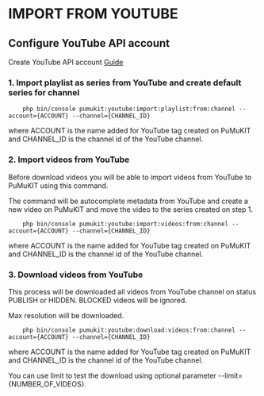 IMPORT FROM YOUTUBE
===================

## Configure YouTube API account

Create YouTube API account [Guide](AccountsGuide.md)

###  1. Import playlist as series from YouTube and create default series for channel

```
    php bin/console pumukit:youtube:import:playlist:from:channel --account={ACCOUNT} --channel={CHANNEL_ID}
```

where ACCOUNT is the name added for YouTube tag created on PuMuKIT and CHANNEL_ID is the channel id of the YouTube channel.

###  2. Import videos from YouTube

Before download videos you will be able to import videos from YouTube to PuMuKIT using this command.

The command will be autocomplete metadata from YouTube and create a new video on PuMuKIT and move the video to the series created on step 1.

```
    php bin/console pumukit:youtube:import:videos:from:channel --account={ACCOUNT} --channel={CHANNEL_ID}
```

where ACCOUNT is the name added for YouTube tag created on PuMuKIT and CHANNEL_ID is the channel id of the YouTube channel.

###  3. Download videos from YouTube

This process will be downloaded all videos from YouTube channel on status PUBLISH or HIDDEN. BLOCKED videos will be ignored.

Max resolution will be downloaded.

```
    php bin/console pumukit:youtube:download:videos:from:channel --account={ACCOUNT} --channel={CHANNEL_ID}
```

where ACCOUNT is the name added for YouTube tag created on PuMuKIT and CHANNEL_ID is the channel id of the YouTube channel.

You can use limit to test the download using optional parameter --limit={NUMBER_OF_VIDEOS}.
